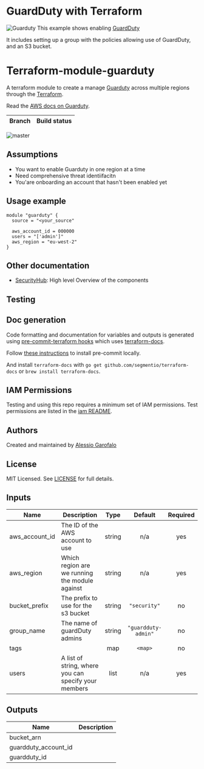 # GuardDuty with Terraform

![Guarduty](https://d2908q01vomqb2.cloudfront.net/22d200f8670dbdb3e253a90eee5098477c95c23d/2018/03/13/AmazonGuardDuty-for-featured-image.png)
This example shows enabling [GuardDuty](https://aws.amazon.com/documentation/guardduty/)

It includes setting up a group with the policies allowing use of GuardDuty, and an S3 bucket.

# Terraform-module-guarduty

A terraform module to create a manage [Guarduty](https://aws.amazon.com/guardduty/) across multiple regions
through the [Terraform](https://terraform.io/).


Read the [AWS docs on Guarduty](https://docs.aws.amazon.com/guardduty/index.html).

| Branch | Build status                                                                                                                                                      |
| ------ | ----------------------------------------------------------------------------------------------------------------------------------------------------------------- |
![master]()


## Assumptions

* You want to enable Guarduty in one region at a time
* Need comprehensive threat identiifacitn
* You'are onboarding an account that hasn't been enabled yet

## Usage example

```hcl terraform
module "guarduty" {
  source = "<your_source"

  aws_account_id = 000000
  users = "['admin']"
  aws_region = "eu-west-2"
}
```

## Other documentation

- [SecurityHub](docs/securityhub.md): High level Overview of the components

## Testing


## Doc generation

Code formatting and documentation for variables and outputs is generated using [pre-commit-terraform hooks](https://github.com/antonbabenko/pre-commit-terraform) which uses [terraform-docs](https://github.com/segmentio/terraform-docs).

Follow [these instructions](docs/hooks.md) to install pre-commit locally.

And install `terraform-docs` with `go get github.com/segmentio/terraform-docs` or `brew install terraform-docs`.

## IAM Permissions

Testing and using this repo requires a minimum set of IAM permissions. Test permissions
are listed in the [iam README](docs/iam.md).

## Authors

Created and maintained by [Alessio Garofalo](alessio@linux.com)

## License

MIT Licensed. See [LICENSE](LICENSE.md) for full details.

## Inputs

| Name | Description | Type | Default | Required |
|------|-------------|:----:|:-----:|:-----:|
| aws\_account\_id | The ID of the AWS account to use | string | n/a | yes |
| aws\_region | Which region are we running the module against | string | n/a | yes |
| bucket\_prefix | The prefix to use for the s3 bucket | string | `"security"` | no |
| group\_name | The name of guardDuty admins | string | `"guardduty-admin"` | no |
| tags |  | map | `<map>` | no |
| users | A list of string, where you can specify your members | list | n/a | yes |

## Outputs

| Name | Description |
|------|-------------|
| bucket\_arn |  |
| guardduty\_account\_id |  |
| guardduty\_id |  |

